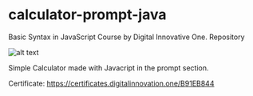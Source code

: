 # calculator-prompt-java

Basic Syntax in JavaScript Course by Digital Innovative One. Repository

![alt text](https://i.imgur.com/AMdByS7.png?1)

Simple Calculator made with Javacript in the prompt section.

Certificate: https://certificates.digitalinnovation.one/B91EB844
